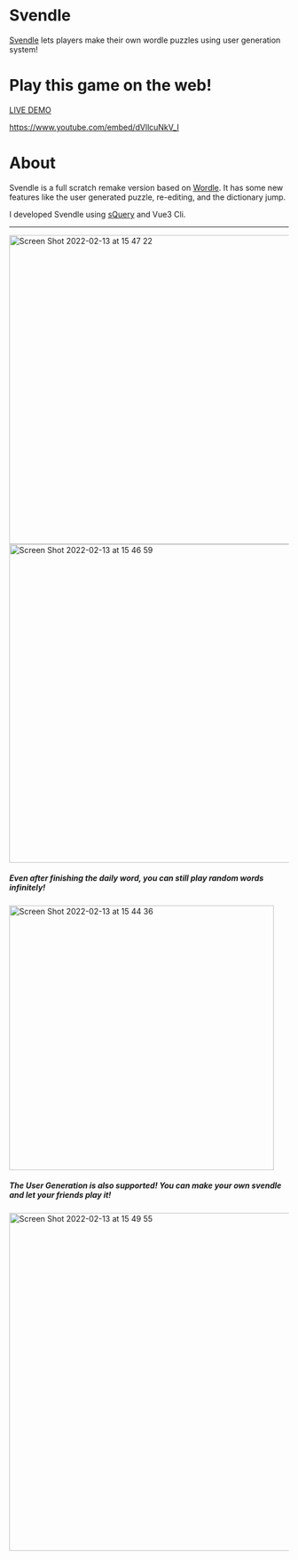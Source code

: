 # Svendle
[Svendle](https://exis9.github.io/Svendle/) lets players make their own wordle puzzles using user generation system!

# Play this game on the web!
[LIVE DEMO](https://exis9.github.io/Svendle/)

https://www.youtube.com/embed/dVllcuNkV_I

# About

Svendle is a full scratch remake version based on [Wordle](https://www.powerlanguage.co.uk/wordle/).
It has some new features like the user generated puzzle, re-editing, and the dictionary jump.

I developed Svendle using [sQuery](https://squery.vercel.app/) and Vue3 Cli.

---

<img width="557" alt="Screen Shot 2022-02-13 at 15 47 22" src="https://user-images.githubusercontent.com/91220554/153772154-e8cd513d-207e-4b2d-b741-2e8634a02f2c.png">


<img width="574" alt="Screen Shot 2022-02-13 at 15 46 59" src="https://user-images.githubusercontent.com/91220554/153772165-172c548e-df80-4c65-afb3-f1265f169dd9.png">


##### Even after finishing the daily word, you can still play random words infinitely!

<img width="477" alt="Screen Shot 2022-02-13 at 15 44 36" src="https://user-images.githubusercontent.com/91220554/153772172-d8fd6ddf-d105-430e-8bfd-1f737ae9f98b.png">


##### The User Generation is also supported! You can make your own svendle and let your friends play it!

<img width="609" alt="Screen Shot 2022-02-13 at 15 49 55" src="https://user-images.githubusercontent.com/91220554/153772168-e322c979-59d2-448d-b186-667964dbd4c9.png">




